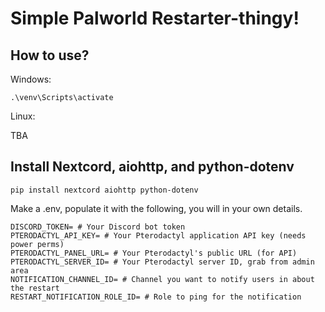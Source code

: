 # Simple Palworld Restarter-thingy!

## How to use?

Windows:

`.\venv\Scripts\activate`

Linux:

TBA

## Install Nextcord, aiohttp, and python-dotenv

`pip install nextcord aiohttp python-dotenv`

Make a .env, populate it with the following, you will in your own details.

```
DISCORD_TOKEN= # Your Discord bot token
PTERODACTYL_API_KEY= # Your Pterodactyl application API key (needs power perms)
PTERODACTYL_PANEL_URL= # Your Pterodactyl's public URL (for API)
PTERODACTYL_SERVER_ID= # Your Pterodactyl server ID, grab from admin area
NOTIFICATION_CHANNEL_ID= # Channel you want to notify users in about the restart
RESTART_NOTIFICATION_ROLE_ID= # Role to ping for the notification
```
